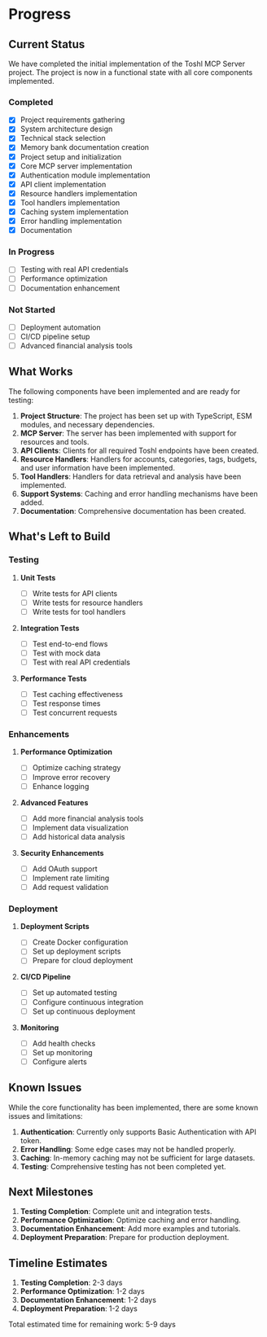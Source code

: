 # Progress

## Current Status

We have completed the initial implementation of the Toshl MCP Server project. The project is now in a functional state with all core components implemented.

### Completed

- [x] Project requirements gathering
- [x] System architecture design
- [x] Technical stack selection
- [x] Memory bank documentation creation
- [x] Project setup and initialization
- [x] Core MCP server implementation
- [x] Authentication module implementation
- [x] API client implementation
- [x] Resource handlers implementation
- [x] Tool handlers implementation
- [x] Caching system implementation
- [x] Error handling implementation
- [x] Documentation

### In Progress

- [ ] Testing with real API credentials
- [ ] Performance optimization
- [ ] Documentation enhancement

### Not Started

- [ ] Deployment automation
- [ ] CI/CD pipeline setup
- [ ] Advanced financial analysis tools

## What Works

The following components have been implemented and are ready for testing:

1. **Project Structure**: The project has been set up with TypeScript, ESM modules, and necessary dependencies.
2. **MCP Server**: The server has been implemented with support for resources and tools.
3. **API Clients**: Clients for all required Toshl endpoints have been created.
4. **Resource Handlers**: Handlers for accounts, categories, tags, budgets, and user information have been implemented.
5. **Tool Handlers**: Handlers for data retrieval and analysis have been implemented.
6. **Support Systems**: Caching and error handling mechanisms have been added.
7. **Documentation**: Comprehensive documentation has been created.

## What's Left to Build

### Testing

1. **Unit Tests**

   - [ ] Write tests for API clients
   - [ ] Write tests for resource handlers
   - [ ] Write tests for tool handlers

2. **Integration Tests**

   - [ ] Test end-to-end flows
   - [ ] Test with mock data
   - [ ] Test with real API credentials

3. **Performance Tests**
   - [ ] Test caching effectiveness
   - [ ] Test response times
   - [ ] Test concurrent requests

### Enhancements

1. **Performance Optimization**

   - [ ] Optimize caching strategy
   - [ ] Improve error recovery
   - [ ] Enhance logging

2. **Advanced Features**

   - [ ] Add more financial analysis tools
   - [ ] Implement data visualization
   - [ ] Add historical data analysis

3. **Security Enhancements**
   - [ ] Add OAuth support
   - [ ] Implement rate limiting
   - [ ] Add request validation

### Deployment

1. **Deployment Scripts**

   - [ ] Create Docker configuration
   - [ ] Set up deployment scripts
   - [ ] Prepare for cloud deployment

2. **CI/CD Pipeline**

   - [ ] Set up automated testing
   - [ ] Configure continuous integration
   - [ ] Set up continuous deployment

3. **Monitoring**
   - [ ] Add health checks
   - [ ] Set up monitoring
   - [ ] Configure alerts

## Known Issues

While the core functionality has been implemented, there are some known issues and limitations:

1. **Authentication**: Currently only supports Basic Authentication with API token.
2. **Error Handling**: Some edge cases may not be handled properly.
3. **Caching**: In-memory caching may not be sufficient for large datasets.
4. **Testing**: Comprehensive testing has not been completed yet.

## Next Milestones

1. **Testing Completion**: Complete unit and integration tests.
2. **Performance Optimization**: Optimize caching and error handling.
3. **Documentation Enhancement**: Add more examples and tutorials.
4. **Deployment Preparation**: Prepare for production deployment.

## Timeline Estimates

1. **Testing Completion**: 2-3 days
2. **Performance Optimization**: 1-2 days
3. **Documentation Enhancement**: 1-2 days
4. **Deployment Preparation**: 1-2 days

Total estimated time for remaining work: 5-9 days
